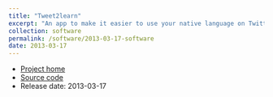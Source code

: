 ```yaml
---
title: "Tweet2learn"
excerpt: "An app to make it easier to use your native language on Twitter"
collection: software
permalink: /software/2013-03-17-software
date: 2013-03-17
---
```


* [Project home](http://indigenoustweets.com/tweet2learn/ga/)
* [Source code](https://github.com/kscanne/tweet2learn)
* Release date: 2013-03-17
